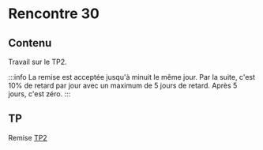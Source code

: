 # Rencontre 30

## Contenu
Travail sur le TP2.

:::info
La remise est acceptée jusqu'à minuit le même jour. Par la suite, c'est 10% de retard par jour avec un maximum de 5 jours de retard. Après 5 jours, c'est zéro.
:::

## TP
Remise [TP2](/tp/tp2)
